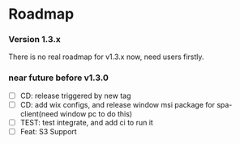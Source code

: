 # Roadmap
### Version 1.3.x

There is no real roadmap for v1.3.x now, need users firstly.

### near future before v1.3.0
- [ ] CD: release triggered by new tag
- [ ] CD: add wix configs, and release window msi package for spa-client(need window pc to do this)
- [ ] TEST: test integrate, and add ci to run it
- [ ] Feat: S3 Support
